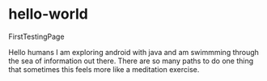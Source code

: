 # hello-world
FirstTestingPage

Hello humans
I am exploring android with java and am swimmming through the sea of information out there.
There are so many paths to do one thing that sometimes this feels more like a meditation exercise.
